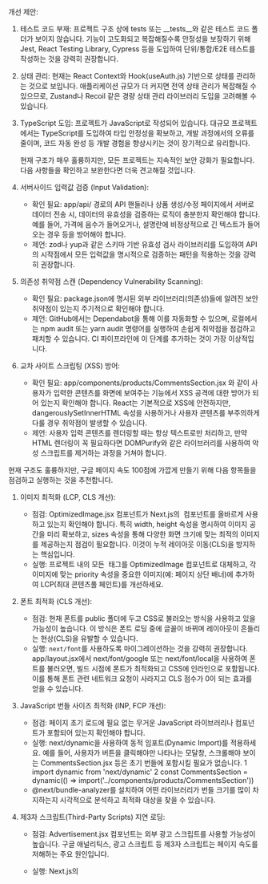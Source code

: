개선 제안:

   1. 테스트 코드 부재: 프로젝트 구조 상에 tests 또는 __tests__와 같은 테스트 코드 폴더가 보이지 않습니다. 기능이
      고도화되고 복잡해질수록 안정성을 보장하기 위해 Jest, React Testing Library, Cypress 등을 도입하여
      단위/통합/E2E 테스트를 작성하는 것을 강력히 권장합니다.
   2. 상태 관리: 현재는 React Context와 Hook(useAuth.js) 기반으로 상태를 관리하는 것으로 보입니다. 애플리케이션
      규모가 더 커지면 전역 상태 관리가 복잡해질 수 있으므로, Zustand나 Recoil 같은 경량 상태 관리 라이브러리
      도입을 고려해볼 수 있습니다.
   3. TypeScript 도입: 프로젝트가 JavaScript로 작성되어 있습니다. 대규모 프로젝트에서는 TypeScript를 도입하여 타입
      안정성을 확보하고, 개발 과정에서의 오류를 줄이며, 코드 자동 완성 등 개발 경험을 향상시키는 것이 장기적으로
      유리합니다.
	  
	  
	   현재 구조가 매우 훌륭하지만, 모든 프로젝트는 지속적인 보안 강화가 필요합니다. 다음 사항들을 확인하고
  보완한다면 더욱 견고해질 것입니다.

   1. 서버사이드 입력값 검증 (Input Validation):
       * 확인 필요: app/api/ 경로의 API 핸들러나 상품 생성/수정 페이지에서 서버로 데이터 전송 시, 데이터의
         유효성을 검증하는 로직이 충분한지 확인해야 합니다. 예를 들어, 가격에 음수가 들어오거나, 설명란에
         비정상적으로 긴 텍스트가 들어오는 경우 등을 방어해야 합니다.
       * 제언: zod나 yup과 같은 스키마 기반 유효성 검사 라이브러리를 도입하여 API의 시작점에서 모든 입력값을
         명시적으로 검증하는 패턴을 적용하는 것을 강력히 권장합니다.

   2. 의존성 취약점 스캔 (Dependency Vulnerability Scanning):
       * 확인 필요: package.json에 명시된 외부 라이브러리(의존성)들에 알려진 보안 취약점이 있는지 주기적으로
         확인해야 합니다.
       * 제언: GitHub에서는 Dependabot을 통해 이를 자동화할 수 있으며, 로컬에서는 npm audit 또는 yarn audit
         명령어를 실행하여 손쉽게 취약점을 점검하고 패치할 수 있습니다. CI 파이프라인에 이 단계를 추가하는 것이
         가장 이상적입니다.

   3. 교차 사이트 스크립팅 (XSS) 방어:
       * 확인 필요: app/components/products/CommentsSection.jsx 와 같이 사용자가 입력한 콘텐츠를 화면에 보여주는
         기능에서 XSS 공격에 대한 방어가 되어 있는지 확인해야 합니다. React는 기본적으로 XSS에 안전하지만,
         dangerouslySetInnerHTML 속성을 사용하거나 사용자 콘텐츠를 부주의하게 다룰 경우 취약점이 발생할 수
         있습니다.
       * 제언: 사용자 입력 콘텐츠를 렌더링할 때는 항상 텍스트로만 처리하고, 만약 HTML 렌더링이 꼭 필요하다면
         DOMPurify와 같은 라이브러리를 사용하여 악성 스크립트를 제거하는 과정을 거쳐야 합니다.


현재 구조도 훌륭하지만, 구글 페이지 속도 100점에 가깝게 만들기 위해 다음 항목들을 점검하고 실행하는 것을
  추천합니다.

   1. 이미지 최적화 (LCP, CLS 개선):
       * 점검: OptimizedImage.jsx 컴포넌트가 Next.js의 <Image> 컴포넌트를 올바르게 사용하고 있는지 확인해야
         합니다. 특히 width, height 속성을 명시하여 이미지 공간을 미리 확보하고, sizes 속성을 통해 다양한 화면
         크기에 맞는 최적의 이미지를 제공하는지 점검이 필요합니다. 이것이 누적 레이아웃 이동(CLS)을 방지하는
         핵심입니다.
       * 실행: 프로젝트 내의 모든 <img> 태그를 OptimizedImage 컴포넌트로 대체하고, 각 이미지에 맞는 priority
         속성을 중요한 이미지(예: 페이지 상단 배너)에 추가하여 LCP(최대 콘텐츠풀 페인트)를 개선하세요.

   2. 폰트 최적화 (CLS 개선):
       * 점검: 현재 폰트를 public 폴더에 두고 CSS로 불러오는 방식을 사용하고 있을 가능성이 높습니다. 이 방식은
         폰트 로딩 중에 글꼴이 바뀌며 레이아웃이 흔들리는 현상(CLS)을 유발할 수 있습니다.
       * 실행: `next/font`를 사용하도록 마이그레이션하는 것을 강력히 권장합니다. app/layout.jsx에서
         next/font/google 또는 next/font/local을 사용하여 폰트를 불러오면, 빌드 시점에 폰트가 최적화되고 CSS에
         인라인으로 포함됩니다. 이를 통해 폰트 관련 네트워크 요청이 사라지고 CLS 점수가 0이 되는 효과를 얻을 수
         있습니다.

   3. JavaScript 번들 사이즈 최적화 (INP, FCP 개선):
       * 점검: 페이지 초기 로드에 필요 없는 무거운 JavaScript 라이브러리나 컴포넌트가 포함되어 있는지 확인해야
         합니다.
       * 실행: next/dynamic을 사용하여 동적 임포트(Dynamic Import)를 적용하세요. 예를 들어, 사용자가 버튼을
         클릭해야만 나타나는 모달창, 스크롤해야 보이는 CommentsSection.jsx 등은 초기 번들에 포함시킬 필요가
         없습니다.
   1         import dynamic from 'next/dynamic'
   2         const CommentsSection = dynamic(() => import('../components/products/CommentsSection'))
       * @next/bundle-analyzer를 설치하여 어떤 라이브러리가 번들 크기를 많이 차지하는지 시각적으로 분석하고
         최적화 대상을 찾을 수 있습니다.

   4. 제3자 스크립트(Third-Party Scripts) 지연 로딩:
       * 점검: Advertisement.jsx 컴포넌트는 외부 광고 스크립트를 사용할 가능성이 높습니다. 구글 애널리틱스, 광고
         스크립트 등 제3자 스크립트는 페이지 속도를 저해하는 주요 원인입니다.
       * 실행: Next.js의 <Script> 컴포넌트를 사용하고 strategy 속성을 부여하세요. lazyOnload 전략은 페이지가 어느
         정도 로드된 후에 스크립트를 불러오며, worker 전략(실험적 기능)은 메인 스레드가 아닌 웹 워커에서
         스크립트를 실행하여 메인 스레드 차단을 방지합니다.
		 
		  SEO 최고 수준 달성을 위한 상세 점검 항목

  이미 훌륭한 기반을 갖추고 있으므로, 이제는 디테일을 완성하여 경쟁 우위를 확보해야 합니다.

   1. 구조화된 데이터(Structured Data) 검증 및 확장:
       * 점검: structuredData.js가 Product, BreadcrumbList, Review(리뷰/평점) 등 핵심 스키마를 정확한 형식으로
         생성하고 있는지 확인해야 합니다.
       * 실행: [Google 리치 결과 테스트 도구](https://search.google.com/test/rich-results)를 사용하여 상품 페이지
         URL을 검사하세요. '페이지를 가져올 수 없음' 오류나 스키마 경고/오류가 없는지 반드시 확인해야 합니다.
         오류가 발견되면 즉시 수정해야 리치 결과 노출 자격을 잃지 않습니다.

   2. 정식 URL(Canonical URL) 설정:
       * 점검: 상품 목록 페이지에 정렬(예: ?sort=price_asc), 필터링 기능이 있다면 동일한 콘텐츠를 가진 여러 URL이
         생성될 수 있습니다. (e.g., /products, /products?sort=newest). 이는 검색 엔진에게 중복 콘텐츠로 인식되어
         SEO 평가가 분산될 위험이 있습니다.
       * 실행: Next.js의 metadata 객체 내 alternates.canonical 속성을 사용하여 각 페이지의 대표 URL(정식 URL)을
         명시해 주세요. 이를 통해 여러 버전의 URL이 존재하더라도 SEO 점수를 하나의 대표 URL로 통합할 수 있습니다.

   3. 오픈 그래프(Open Graph) 및 소셜 공유 메타데이터 완성:
       * 점검: metadata.js가 구글 검색뿐만 아니라 카카오톡, 페이스북 등 소셜 미디어 공유를 위한
         메타데이터(og:title, og:description, og:image 등)도 생성하는지 확인합니다.
       * 실행: 사용자가 상품 링크를 공유했을 때 매력적인 이미지와 제목, 설명이 표시되도록 오픈 그래프 태그를 모든
         주요 페이지(특히 상품 페이지)에 완벽하게 구현해야 합니다. 이는 트래픽 유입에 큰 영향을 줍니다.

   4. 시맨틱 HTML 및 접근성(Accessibility):
       * 점검: 페이지의 구조를 검색 엔진이 더 잘 이해할 수 있도록 시맨틱 HTML 태그(<main>, <nav>, <article>,
         <aside> 등)를 적절히 사용하고 있는지 확인합니다.
       * 실행: 모든 이미지에 의미 있는 alt 텍스트를 반드시 추가하세요. 이는 이미지 검색 최적화(Image SEO)의
         기본이며, 스크린 리더 사용자를 위한 웹 접근성 향상에도 기여합니다. 구글은 접근성이 좋은 사이트를
         긍정적으로 평가합니다.

   5. 내부 링크 전략:
       * 점검: 상품 상세 페이지에서 '관련 상품', '함께 본 상품' 등으로 연결되는 내부 링크 구조가 잘 되어

